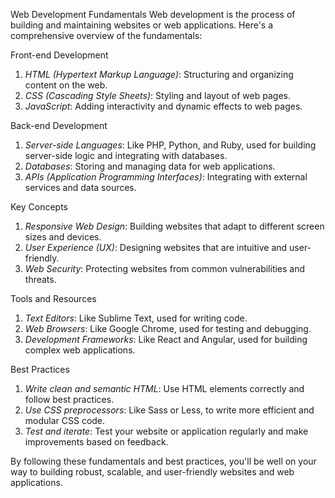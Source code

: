 Web Development Fundamentals
Web development is the process of building and maintaining websites or web applications. Here's a comprehensive overview of the fundamentals:

Front-end Development
1. *HTML (Hypertext Markup Language)*: Structuring and organizing content on the web.
2. *CSS (Cascading Style Sheets)*: Styling and layout of web pages.
3. *JavaScript*: Adding interactivity and dynamic effects to web pages.

Back-end Development
1. *Server-side Languages*: Like PHP, Python, and Ruby, used for building server-side logic and integrating with databases.
2. *Databases*: Storing and managing data for web applications.
3. *APIs (Application Programming Interfaces)*: Integrating with external services and data sources.

Key Concepts
1. *Responsive Web Design*: Building websites that adapt to different screen sizes and devices.
2. *User Experience (UX)*: Designing websites that are intuitive and user-friendly.
3. *Web Security*: Protecting websites from common vulnerabilities and threats.

Tools and Resources
1. *Text Editors*: Like Sublime Text, used for writing code.
2. *Web Browsers*: Like Google Chrome, used for testing and debugging.
3. *Development Frameworks*: Like React and Angular, used for building complex web applications.

Best Practices
1. *Write clean and semantic HTML*: Use HTML elements correctly and follow best practices.
2. *Use CSS preprocessors*: Like Sass or Less, to write more efficient and modular CSS code.
3. *Test and iterate*: Test your website or application regularly and make improvements based on feedback.

By following these fundamentals and best practices, you'll be well on your way to building robust, scalable, and user-friendly websites and web applications.
